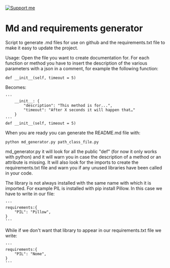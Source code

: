[![Support me](https://iacoposk8.github.io/img/buymepizza.png)](https://buymeacoffee.com/iacoposk8)

# Md and requirements generator
Script to generate .md files for use on github and the requirements.txt file to make it easy to update the project.

Usage:
Open the file you want to create documentation for.  For each function or method you have to insert the description of the various parameters with a json in a comment, for example the following function:

    def __init__(self, timeout = 5)
Becomes:

    '''
    	__init__: {
    		"description": "This method is for...",
    		"timeout": "After X seconds it will happen that…"
    	}
    '''
    def __init__(self, timeout = 5)
When you are ready you can generate the README.md file with:

    python md_generator.py path_class_file.py

md_generator.py it will look for all the public "def" (for now it only works with python) and it will warn you in case the description of a method or an attribute is missing. It will also look for the imports to create the requirements.txt file and warn you if any unused libraries have been called in your code.

The library is not always installed with the same name with which it is imported. For example PIL is installed with pip install Pillow. In this case we have to write in our file:

    '''
    requirements:{
    	"PIL": "Pillow",
    }
    '''
While if we don't want that library to appear in our requirements.txt file we write:

    '''
    requirements:{
    	"PIL": "Nome",
    }
    '''
